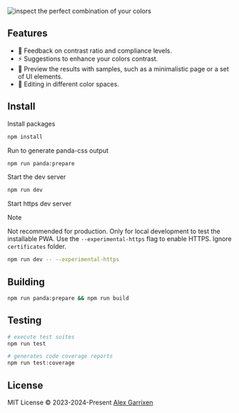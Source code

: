![inspect the perfect combination of your colors](./public/seo-og-image.webp "inspect the perfect combination of your colors")

## Features

- 🔎 Feedback on contrast ratio and compliance levels.
- ⚡️ Suggestions to enhance your colors contrast.
- 👀 Preview the results with samples, such as a minimalistic page or a set of UI elements.
- 🎨 Editing in different color spaces.

## Install

Install packages

```bash
npm install
```

Run to generate panda-css output

```bash
npm run panda:prepare
```

Start the dev server

```bash
npm run dev
```

Start https dev server

> [!NOTE]
> Not recommended for production. Only for local development to test the installable PWA.
> Use the `--experimental-https` flag to enable HTTPS.
> Ignore `certificates` folder.

```bash
npm run dev -- --experimental-https
```

## Building

```bash
npm run panda:prepare && npm run build
```

## Testing

```bash
# execute test suites
npm run test

# generates code coverage reports
npm run test:coverage
```

## License

MIT License © 2023-2024-Present [Alex Garrixen](https://github.com/AlexGarrixen)
